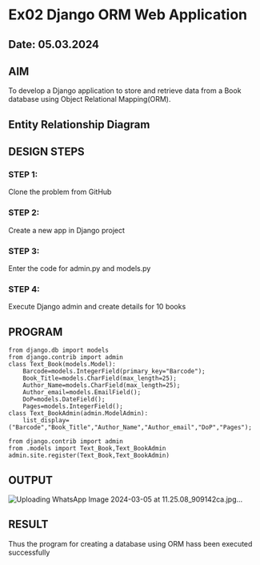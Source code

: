 # Ex02 Django ORM Web Application
## Date: 05.03.2024

## AIM
To develop a Django application to store and retrieve data from a Book database using Object Relational Mapping(ORM).

## Entity Relationship Diagram


## DESIGN STEPS

### STEP 1:
Clone the problem from GitHub

### STEP 2:
Create a new app in Django project

### STEP 3:
Enter the code for admin.py and models.py

### STEP 4:
Execute Django admin and create details for 10 books

## PROGRAM
```
from django.db import models
from django.contrib import admin
class Text_Book(models.Model):
    Barcode=models.IntegerField(primary_key="Barcode");
    Book_Title=models.CharField(max_length=25);
    Author_Name=models.CharField(max_length=25);
    Author_email=models.EmailField();
    DoP=models.DateField();
    Pages=models.IntegerField();
class Text_BookAdmin(admin.ModelAdmin):
    list_display=("Barcode","Book_Title","Author_Name","Author_email","DoP","Pages");

from django.contrib import admin
from .models import Text_Book,Text_BookAdmin
admin.site.register(Text_Book,Text_BookAdmin)
```

## OUTPUT

![Uploading WhatsApp Image 2024-03-05 at 11.25.08_909142ca.jpg…]()


## RESULT
Thus the program for creating a database using ORM hass been executed successfully
